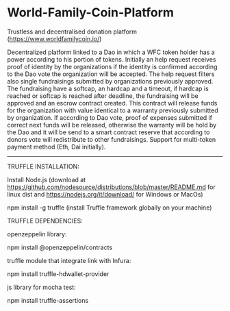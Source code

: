 # World-Family-Coin-Platform
Trustless and decentralised donation platform (https://www.worldfamilycoin.io/)

Decentralized platform linked to a Dao in which a WFC token holder has a power according to his portion of tokens. Initially an help request receives proof of identity by the organizations if the identity is confirmed according to the Dao vote the organization will be accepted. The help request filters also single fundraisings submitted by organizations previously approved. The fundraising have a softcap, an hardcap and a timeout, if hardcap is reached or softcap is reached after deadline, the fundraising will be approved and an escrow contract created. This contract will release funds for the organization  with value identical to a warranty previously submitted by organization. If according to Dao vote, proof of expenses submitted if correct next funds will be released, otherwise the warranty will be hold by the Dao and it will be send to a smart contract reserve that according to donors vote will redistribute to other fundraisings.
Support for multi-token payment method (Eth, Dai initially).


------------------------------------------------------------------------------------------------------------------------------------

TRUFFLE INSTALLATION:

Install Node.js (download at https://github.com/nodesource/distributions/blob/master/README.md for linux dist and https://nodejs.org/it/download/ for Windows or MacOs)

npm install -g truffle (install Truffle framework globally on your machine)

TRUFFLE DEPENDENCIES:

openzeppelin library:

npm install @openzeppelin/contracts

truffle module that integrate link with Infura:

npm install truffle-hdwallet-provider

js library for mocha test:

npm install truffle-assertions
